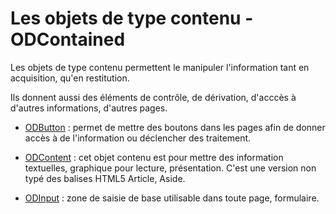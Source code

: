 Les objets de type contenu - ODContained
========================================

Les objets de type contenu permettent le manipuler l'information tant en acquisition, qu'en restitution.

Ils donnent aussi des éléments de contrôle, de dérivation, d'acccès à d'autres informations, d'autres pages.

* [ODButton](odcontained/odbutton.fr.md) :
    permet de mettre des boutons dans les pages afin de donner accès à de l'information ou déclencher des traitement.
    
* [ODContent](odcontained/odcontent.fr.md) :
    cet objet contenu est pour mettre des information textuelles, graphique pour lecture, présentation. C'est une version non typé des balises HTML5 Article, Aside.
    
* [ODInput](odcontained/odinput.fr.md) :
    zone de saisie de base utilisable dans toute page, formulaire.

